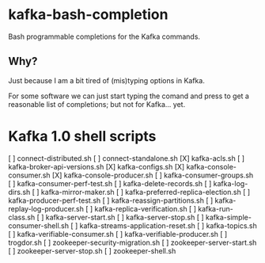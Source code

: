 # kafka-bash-completion
Bash programmable completions for the Kafka commands.

## Why?

Just because I am a bit tired of (mis)typing options in Kafka.

For some software we can just start typing the comand and press <tab><tab> to get a reasonable list of completions; but not for Kafka... yet.

# Kafka 1.0 shell scripts
[ ] connect-distributed.sh
[ ] connect-standalone.sh
[X] kafka-acls.sh
[ ] kafka-broker-api-versions.sh
[X] kafka-configs.sh
[X] kafka-console-consumer.sh
[X] kafka-console-producer.sh
[ ] kafka-consumer-groups.sh
[ ] kafka-consumer-perf-test.sh
[ ] kafka-delete-records.sh
[ ] kafka-log-dirs.sh
[ ] kafka-mirror-maker.sh
[ ] kafka-preferred-replica-election.sh
[ ] kafka-producer-perf-test.sh
[ ] kafka-reassign-partitions.sh
[ ] kafka-replay-log-producer.sh
[ ] kafka-replica-verification.sh
[ ] kafka-run-class.sh
[ ] kafka-server-start.sh
[ ] kafka-server-stop.sh
[ ] kafka-simple-consumer-shell.sh
[ ] kafka-streams-application-reset.sh
[ ] kafka-topics.sh
[ ] kafka-verifiable-consumer.sh
[ ] kafka-verifiable-producer.sh
[ ] trogdor.sh
[ ] zookeeper-security-migration.sh
[ ] zookeeper-server-start.sh
[ ] zookeeper-server-stop.sh
[ ] zookeeper-shell.sh
